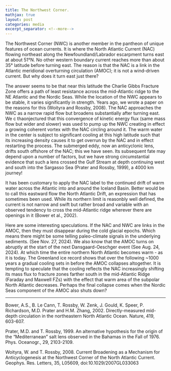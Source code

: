 ```yaml
---
title: The Northwest Corner.
mathjax: true
layout: post
categories: media
excerpt_separator: <!--more-->
---
```


The Northwest Corner (NWC) is another member in the pantheon of unique features of ocean currents. It is where the North Atlantic Current (NAC) flowing northeast along the Newfoundland/Labrador escarpment turns east at about 51°N. No other western boundary current reaches more than about 35° latitude before turning east. The reason is that the NAC is a link in the Atlantic meridional overturning circulation (AMOC); it is not a wind-driven current. But why does it turn east just there?  
<!--more-->

The answer seems to be that near this latitude the Charlie Gibbs Fracture Zone offers a path of least resistance across the mid-Atlantic ridge to the NE Atlantic and the Nordic Seas. While the location of the NWC appears to be stable, it varies significantly in strength. Years ago, we wrote a paper on the reasons for this (Woityra and Rossby, 2008). The NAC approaches the NWC as a narrow rapid flow but broadens substantially after turning east. We c thaonjectured that this convergence of kinetic energy flux (same mass flow but wider and slower) was used to pump up the NWC creating in effect a growing coherent vortex with the NAC circling around it. The warm water in the center is subject to significant cooling at this high latitude such that its increasing density causes it to get overrun by the NAC and in effect restarting the process. The submerged eddy, now an anticyclonic lens, drifts south offshore of the NAC; this we have seen. Its subsequent fate may depend upon a number of factors, but we have strong circumstantial evidence that such a lens crossed the Gulf Stream at depth continuing west and south into the Sargasso Sea (Prater and Rossby, 1999), a 4000 km journey! 

It has been customary to apply the NAC label to the continued drift of warm water across the Atlantic into and around the Iceland Basin. Better would be to call this eastward flow the North Atlantic Drift, an expression that has sometimes been used. While its northern limit is reasonbly well defined, the current is not narrow and swift but rather broad and variable with an observed tendency to cross the mid-Atlantic ridge wherever there are openings in it (Bower et al., 2002). 

Here are some interesting speculations. If the NAC and NWC are links in the AMOC, then they must disappear during the cold glacial epochs. Which means there might be some telling paleo-climate signals in the underlying sediments. (See Nov. 27, 2024). We also know that the AMOC turns on abruptly at the start of the next Dansgaard-Oeschger event (See Aug. 24, 2024). At which time the entire northern North Atlantic becomes warm - as it is today. The Greenland ice record shows that over the following ~1000 years a gradual cooling sets in before the AMOC collapses altogether. It is tempting to speculate that the cooling reflects the NAC increasingly shifting its mass flux to fracture zones farther south in the mid-Atlantic Ridge (Faraday and Maxwell FZs) with the effect that warm area of the subpolar North Atlantic decreases. Perhaps the final collapse comes when the Nordic Seas component of the AMOC also shuts down? 

- - - - -
Bower, A.S., B. Le Cann, T. Rossby, W. Zenk, J. Gould, K. Speer, P. Richardson, M.D. Prater and H.M. Zhang, 2002.  Directly-measured mid-depth circulation in the northeastern North Atlantic Ocean.  Nature, 419, 603-607.

Prater, M.D. and T. Rossby, 1999.  An alternative hypothesis for the origin of the “Mediterranean” salt lens observed in the Bahamas in the Fall of 1976. Phys. Oceanogr., 29, 2103-2109.

Woityra, W. and T. Rossby, 2008. Current Broadening as a Mechanism for Anticyclogenesis at the Northwest Corner of the North Atlantic Current. Geophys. Res. Letters, 35, L05609, doi:10.1029/2007GL033063

